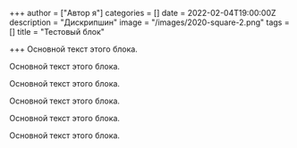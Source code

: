 +++
author = ["Автор я"]
categories = []
date = 2022-02-04T19:00:00Z
description = "Дискрипшин"
image = "/images/2020-square-2.png"
tags = []
title = "Тестовый блок"

+++
Основной текст этого блока.

Основной текст этого блока.

Основной текст этого блока.

Основной текст этого блока.

Основной текст этого блока.

Основной текст этого блока.